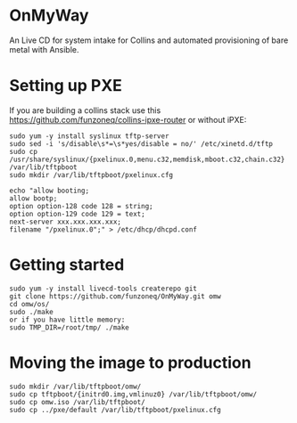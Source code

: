 OnMyWay
=======

An Live CD for system intake for Collins and automated provisioning of bare metal with Ansible.

# Setting up PXE
If you are building a collins stack use this https://github.com/funzoneq/collins-ipxe-router or without iPXE:

    sudo yum -y install syslinux tftp-server
    sudo sed -i 's/disable\s*=\s*yes/disable = no/' /etc/xinetd.d/tftp
    sudo cp /usr/share/syslinux/{pxelinux.0,menu.c32,memdisk,mboot.c32,chain.c32} /var/lib/tftpboot
    sudo mkdir /var/lib/tftpboot/pxelinux.cfg

    echo "allow booting;
    allow bootp;
    option option-128 code 128 = string;
    option option-129 code 129 = text;
    next-server xxx.xxx.xxx.xxx; 
    filename "/pxelinux.0";" > /etc/dhcp/dhcpd.conf

# Getting started
    sudo yum -y install livecd-tools createrepo git
    git clone https://github.com/funzoneq/OnMyWay.git omw
    cd omw/os/
    sudo ./make
    or if you have little memory:
    sudo TMP_DIR=/root/tmp/ ./make

# Moving the image to production
    sudo mkdir /var/lib/tftpboot/omw/
    sudo cp tftpboot/{initrd0.img,vmlinuz0} /var/lib/tftpboot/omw/
    sudo cp omw.iso /var/lib/tftpboot/
    sudo cp ../pxe/default /var/lib/tftpboot/pxelinux.cfg
